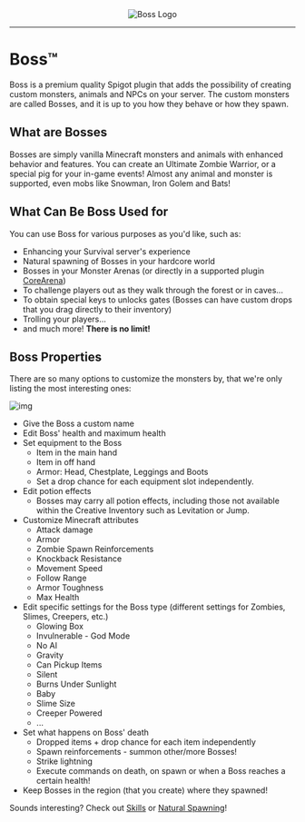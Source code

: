 <div align="center">
  <img src="/images/boss/header.png" alt="Boss Logo"/>
</div>

<hr>

# Boss™

Boss is a premium quality Spigot plugin that adds the possibility of creating custom monsters, animals and NPCs on your server. The custom monsters are called Bosses, and it is up to you how they behave or how they spawn. 

## What are Bosses
Bosses are simply vanilla Minecraft monsters and animals with enhanced behavior and features. You can create an Ultimate Zombie Warrior, or a special pig for your in-game events! Almost any animal and monster is supported, even mobs like Snowman, Iron Golem and Bats!

## What Can Be Boss Used for
You can use Boss for various purposes as you'd like, such as:
* Enhancing your Survival server's experience
* Natural spawning of Bosses in your hardcore world
* Bosses in your Monster Arenas (or directly in a supported plugin [CoreArena](https://www.mc-market.org/resources/21619/))
* To challenge players out as they walk through the forest or in caves...
* To obtain special keys to unlocks gates (Bosses can have custom drops that you drag directly to their inventory)
* Trolling your players...
* and much more! **There is no limit!**

## Boss Properties
There are so many options to customize the monsters by, that we're only listing the most interesting ones:

![img](https://i.imgur.com/s6BeP1n.png)

* Give the Boss a custom name
* Edit Boss' health and maximum health
* Set equipment to the Boss
  * Item in the main hand
  * Item in off hand
  * Armor: Head, Chestplate, Leggings and Boots
  * Set a drop chance for each equipment slot independently.
* Edit potion effects
  * Bosses may carry all potion effects, including those not available within the Creative Inventory such as Levitation or Jump.
* Customize Minecraft attributes
  * Attack damage
  * Armor
  * Zombie Spawn Reinforcements
  * Knockback Resistance
  * Movement Speed
  * Follow Range
  * Armor Toughness
  * Max Health
* Edit specific settings for the Boss type (different settings for Zombies, Slimes, Creepers, etc.)
  * Glowing Box
  * Invulnerable - God Mode
  * No AI
  * Gravity
  * Can Pickup Items
  * Silent
  * Burns Under Sunlight
  * Baby
  * Slime Size
  * Creeper Powered
  * ...
* Set what happens on Boss' death
  * Dropped items + drop chance for each item independently
  * Spawn reinforcements - summon other/more Bosses!
  * Strike lightning
  * Execute commands on death, on spawn or when a Boss reaches a certain health! 
* Keep Bosses in the region (that you create) where they spawned!

Sounds interesting? Check out [Skills](skills) or [Natural Spawning](natural-spawning)!